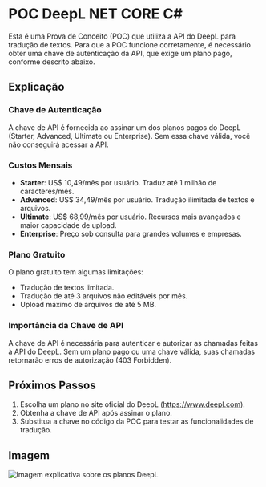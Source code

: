# POC DeepL NET CORE C#

Esta é uma Prova de Conceito (POC) que utiliza a API do DeepL para tradução de textos. Para que a POC funcione corretamente, é necessário obter uma chave de autenticação da API, que exige um plano pago, conforme descrito abaixo.

## Explicação

### Chave de Autenticação

A chave de API é fornecida ao assinar um dos planos pagos do DeepL (Starter, Advanced, Ultimate ou Enterprise). Sem essa chave válida, você não conseguirá acessar a API.

### Custos Mensais

- **Starter**: US$ 10,49/mês por usuário. Traduz até 1 milhão de caracteres/mês.
- **Advanced**: US$ 34,49/mês por usuário. Tradução ilimitada de textos e arquivos.
- **Ultimate**: US$ 68,99/mês por usuário. Recursos mais avançados e maior capacidade de upload.
- **Enterprise**: Preço sob consulta para grandes volumes e empresas.

### Plano Gratuito

O plano gratuito tem algumas limitações:
- Tradução de textos limitada.
- Tradução de até 3 arquivos não editáveis por mês.
- Upload máximo de arquivos de até 5 MB.

### Importância da Chave de API

A chave de API é necessária para autenticar e autorizar as chamadas feitas à API do DeepL. Sem um plano pago ou uma chave válida, suas chamadas retornarão erros de autorização (403 Forbidden).

## Próximos Passos

1. Escolha um plano no site oficial do DeepL (https://www.deepl.com).
2. Obtenha a chave de API após assinar o plano.
3. Substitua a chave no código da POC para testar as funcionalidades de tradução.

## Imagem

![Imagem explicativa sobre os planos DeepL](path-to-your-image.png)
